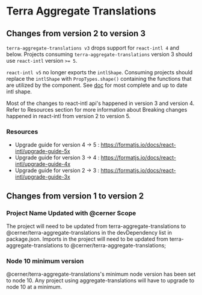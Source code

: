 # Terra Aggregate Translations

## Changes from version 2 to version 3

`terra-aggregate-translations v3` drops support for `react-intl 4` and below. Projects consuming `terra-aggregate-translations` version 3 should use `react-intl` version `>= 5`.

`react-intl v5` no longer exports the `intlShape`. Consuming projects should replace the `intlShape` with `PropTypes.shape()` containing the functions that are utilized by the component. See [doc](https://formatjs.io/docs/intl#the-intl-object) for most complete and up to date intl shape.

Most of the changes to react-intl api's happened in version 3 and version 4. Refer to Resources section for more information about Breaking changes happened in react-intl from version 2 to version 5.

### Resources
- Upgrade guide for version 4 -> 5 : https://formatjs.io/docs/react-intl/upgrade-guide-5x
- Upgrade guide for version 3 -> 4 : https://formatjs.io/docs/react-intl/upgrade-guide-4x
- Upgrade guide for version 2 -> 3 : https://formatjs.io/docs/react-intl/upgrade-guide-3x 

## Changes from version 1 to version 2

### Project Name Updated with @cerner Scope

The project will need to be updated from terra-aggregate-translations to @cerner/terra-aggregate-translations in the devDependency list in package.json. Imports in the project will need to be updated from terra-aggregate-translations to @cerner/terra-aggregate-translations;

### Node 10 minimum version

@cerner/terra-aggregate-translations's minimum node version has been set to node 10. Any project using aggregate-translations will have to upgrade to node 10 at a minimum.
